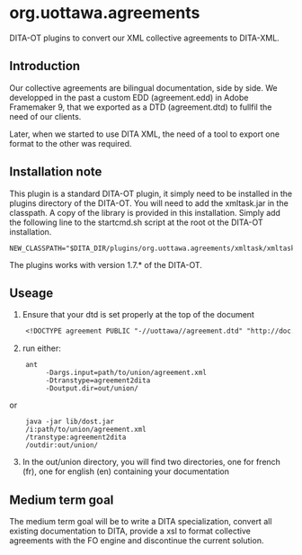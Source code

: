 org.uottawa.agreements
======================

DITA-OT plugins to convert our XML collective agreements  to DITA-XML.

## Introduction

Our collective agreements are bilingual documentation, side by side. We developped in the past a custom EDD (agreement.edd) in Adobe Framemaker 9, that we exported as a DTD (agreement.dtd) to fullfil the need of our clients. 

Later, when we started to use DITA XML, the need of a tool to export one format to the other was required.

## Installation note

This plugin is a standard DITA-OT plugin, it simply need to be installed in the plugins directory of the DITA-OT.
You will need to add the xmltask.jar in the classpath. A copy of the library is provided in this installation. Simply add
the following line to the startcmd.sh script at the root ot the DITA-OT installation.

```Shell
NEW_CLASSPATH="$DITA_DIR/plugins/org.uottawa.agreements/xmltask/xmltask.jar:$NEW_CLASSPATH"
``` 

The plugins works with version 1.7.* of the DITA-OT.

## Useage

1. Ensure that your dtd is set properly at the top of the document
```DTD
    <!DOCTYPE agreement PUBLIC "-//uottawa//agreement.dtd" "http://doc.rh.uottawa.ca/agreement/agreement.dtd">
```
    
2. run either:
```Shell
    ant
         -Dargs.input=path/to/union/agreement.xml 
         -Dtranstype=agreement2dita 
         -Doutput.dir=out/union/
```       
or 
    
```Shell    
    java -jar lib/dost.jar
    /i:path/to/union/agreement.xml
    /transtype:agreement2dita
    /outdir:out/union/ 
``` 

3.   In the out/union directory, you will find two directories, one for french (fr), one for english (en) containing your documentation

## Medium term goal

The medium term goal will be to write a DITA specialization, convert all existing documentation to DITA, provide a xsl to format collective agreements with the FO engine and discontinue the current solution.
